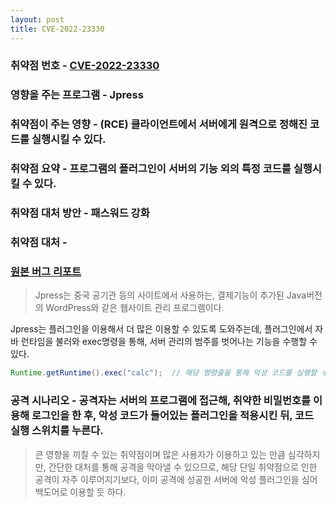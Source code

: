 ```yaml
---
layout: post
title: CVE-2022-23330
---
```


### 취약점 번호 - [CVE-2022-23330](https://cve.mitre.org/cgi-bin/cvename.cgi?name=CVE-2022-23330)

### 영향을 주는 프로그램 - Jpress
### 취약점이 주는 영향 - (RCE) 클라이언트에서 서버에게 원격으로 정해진 코드를 실행시킬 수 있다.

### 취약점 요약 - 프로그램의 플러그인이 서버의 기능 외의 특정 코드를 실행시킬 수 있다.

### 취약점 대처 방안 - 패스워드 강화
### 취약점 대처 - 

### [원본 버그 리포트](https://gitee.com/JPressProjects/jpress/issues/I4QZZ8)

> Jpress는 중국 공기관 등의 사이트에서 사용하는, 결제기능이 추가된 Java버전의 WordPress와 같은 웹사이트 관리 프로그램이다.

Jpress는 플러그인을 이용해서 더 많은 이용할 수 있도록 도와주는데, 플러그인에서 자바 런타임을 불러와 exec명령을 통해, 서버 관리의 범주를 벗어나는 기능을 수행할 수 있다.

```java
Runtime.getRuntime().exec("calc");  // 해당 명령줄을 통해 악성 코드를 실행할 수 있다.
```

### 공격 시나리오 - 공격자는 서버의 프로그램에 접근해, 취약한 비밀번호를 이용해 로그인을 한 후, 악성 코드가 들어있는 플러그인을 적용시킨 뒤, 코드 실행 스위치를 누른다.

> 큰 영향을 끼칠 수 있는 취약점이며 많은 사용자가 이용하고 있는 만큼 심각하지만, 간단한 대처를 통해 공격을 막아낼 수 있으므로, 해당 단일 취약점으로 인한 공격이 자주 이루어지기보다, 이미 공격에 성공한 서버에 악성 플러그인을 심어 백도어로 이용할 듯 하다.